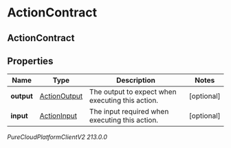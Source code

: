 # ActionContract

## ActionContract

## Properties

|Name | Type | Description | Notes|
|------------ | ------------- | ------------- | -------------|
| **output** | [ActionOutput](ActionOutput) | The output to expect when executing this action. | [optional] |
| **input** | [ActionInput](ActionInput) | The input required when executing this action. | [optional] |



_PureCloudPlatformClientV2 213.0.0_
